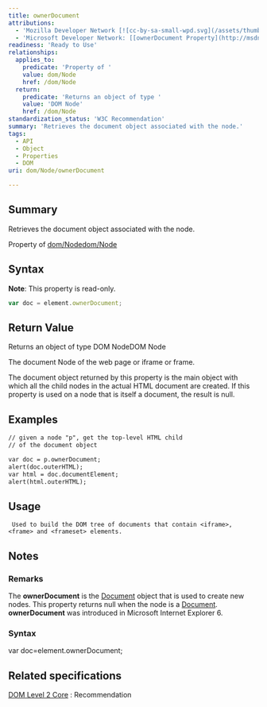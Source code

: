 ```yaml
---
title: ownerDocument
attributions:
  - 'Mozilla Developer Network [![cc-by-sa-small-wpd.svg](/assets/thumb/8/8c/cc-by-sa-small-wpd.svg/120px-cc-by-sa-small-wpd.svg.png)](http://creativecommons.org/licenses/by-sa/3.0/us/): [[Node.ownerDocument](https://developer.mozilla.org/en-US/docs/Web/API/Node.ownerDocument) Article]'
  - 'Microsoft Developer Network: [[ownerDocument Property](http://msdn.microsoft.com/en-us/library/ie/ms534315(v=vs.85).aspx) Article]'
readiness: 'Ready to Use'
relationships:
  applies_to:
    predicate: 'Property of '
    value: dom/Node
    href: /dom/Node
  return:
    predicate: 'Returns an object of type '
    value: 'DOM Node'
    href: /dom/Node
standardization_status: 'W3C Recommendation'
summary: 'Retrieves the document object associated with the node.'
tags:
  - API
  - Object
  - Properties
  - DOM
uri: dom/Node/ownerDocument

---
```

## <span>Summary</span>

Retrieves the document object associated with the node.

Property of [dom/Node](/dom/Node)[dom/Node](/dom/Node)

## <span>Syntax</span>

**Note**: This property is read-only.

``` js
var doc = element.ownerDocument;
```

## <span>Return Value</span>

Returns an object of type DOM NodeDOM Node

The document Node of the web page or iframe or frame.

The document object returned by this property is the main object with which all the child nodes in the actual HTML document are created. If this property is used on a node that is itself a document, the result is null.

## <span>Examples</span>

``` html
// given a node "p", get the top-level HTML child
// of the document object

var doc = p.ownerDocument;
alert(doc.outerHTML);
var html = doc.documentElement;
alert(html.outerHTML);
```

## <span>Usage</span>

     Used to build the DOM tree of documents that contain <iframe>, <frame> and <frameset> elements.

## <span>Notes</span>

### <span>Remarks</span>

The **ownerDocument** is the [Document](/dom/Document) object that is used to create new nodes. This property returns null when the node is a [Document](/dom/Document). **ownerDocument** was introduced in Microsoft Internet Explorer 6.

### <span>Syntax</span>

var doc=element.ownerDocument;

## <span>Related specifications</span>

[DOM Level 2 Core](http://www.w3.org/TR/2000/REC-DOM-Level-2-Core-20001113/core.html#node-ownerDoc)
:   Recommendation
